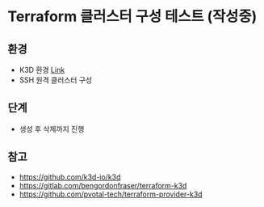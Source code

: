 # Terraform 클러스터 구성 테스트 (작성중)
## 환경
- K3D 환경 [Link](https://github.com/k3d-io/k3d)
- SSH 원격 클러스터 구성

## 단계
- 생성 후 삭제까지 진행

## 참고
- https://github.com/k3d-io/k3d
- https://gitlab.com/bengordonfraser/terraform-k3d
- https://github.com/pvotal-tech/terraform-provider-k3d
